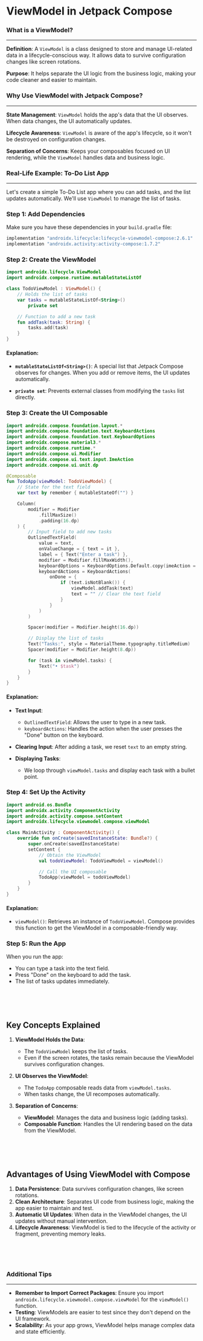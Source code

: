 # ViewModel in Jetpack Compose



### What is a ViewModel?
---

**Definition**:
A `ViewModel` is a class designed to store and manage UI-related data in a lifecycle-conscious way. It allows data to survive configuration changes like screen rotations.

**Purpose**:
It helps separate the UI logic from the business logic, making your code cleaner and easier to maintain.

### Why Use ViewModel with Jetpack Compose?
---

**State Management**:
`ViewModel` holds the app's data that the UI observes. When data changes, the UI automatically updates.

**Lifecycle Awareness**:
`ViewModel` is aware of the app's lifecycle, so it won't be destroyed on configuration changes.

**Separation of Concerns**:
Keeps your composables focused on UI rendering, while the `ViewModel` handles data and business logic.





### Real-Life Example: To-Do List App
---

Let's create a simple To-Do List app where you can add tasks, and the list updates automatically. We'll use `ViewModel` to manage the list of tasks.

### Step 1: Add Dependencies

Make sure you have these dependencies in your `build.gradle` file:

```groovy
implementation "androidx.lifecycle:lifecycle-viewmodel-compose:2.6.1"
implementation "androidx.activity:activity-compose:1.7.2"
```

### Step 2: Create the ViewModel

```kotlin
import androidx.lifecycle.ViewModel
import androidx.compose.runtime.mutableStateListOf

class TodoViewModel : ViewModel() {
    // Holds the list of tasks
    var tasks = mutableStateListOf<String>()
        private set

    // Function to add a new task
    fun addTask(task: String) {
        tasks.add(task)
    }
}
```

#### Explanation:

- **`mutableStateListOf<String>()`**:
  A special list that Jetpack Compose observes for changes. When you add or remove items, the UI updates automatically.

- **`private set`**:
  Prevents external classes from modifying the `tasks` list directly.





### Step 3: Create the UI Composable


```kotlin
import androidx.compose.foundation.layout.*
import androidx.compose.foundation.text.KeyboardActions
import androidx.compose.foundation.text.KeyboardOptions
import androidx.compose.material3.*
import androidx.compose.runtime.*
import androidx.compose.ui.Modifier
import androidx.compose.ui.text.input.ImeAction
import androidx.compose.ui.unit.dp

@Composable
fun TodoApp(viewModel: TodoViewModel) {
    // State for the text field
    var text by remember { mutableStateOf("") }

    Column(
        modifier = Modifier
            .fillMaxSize()
            .padding(16.dp)
    ) {
        // Input field to add new tasks
        OutlinedTextField(
            value = text,
            onValueChange = { text = it },
            label = { Text("Enter a task") },
            modifier = Modifier.fillMaxWidth(),
            keyboardOptions = KeyboardOptions.Default.copy(imeAction = ImeAction.Done),
            keyboardActions = KeyboardActions(
                onDone = {
                    if (text.isNotBlank()) {
                        viewModel.addTask(text)
                        text = "" // Clear the text field
                    }
                }
            )
        )

        Spacer(modifier = Modifier.height(16.dp))

        // Display the list of tasks
        Text("Tasks:", style = MaterialTheme.typography.titleMedium)
        Spacer(modifier = Modifier.height(8.dp))

        for (task in viewModel.tasks) {
            Text("• $task")
        }
    }
}
```


#### Explanation:

- **Text Input**:
  - `OutlinedTextField`: Allows the user to type in a new task.
  - `keyboardActions`: Handles the action when the user presses the "Done" button on the keyboard.

- **Clearing Input**: After adding a task, we reset `text` to an empty string.

- **Displaying Tasks**:
  - We loop through `viewModel.tasks` and display each task with a bullet point.





### Step 4: Set Up the Activity


```kotlin
import android.os.Bundle
import androidx.activity.ComponentActivity
import androidx.activity.compose.setContent
import androidx.lifecycle.viewmodel.compose.viewModel

class MainActivity : ComponentActivity() {
    override fun onCreate(savedInstanceState: Bundle?) {
        super.onCreate(savedInstanceState)
        setContent {
            // Obtain the ViewModel
            val todoViewModel: TodoViewModel = viewModel()

            // Call the UI composable
            TodoApp(viewModel = todoViewModel)
        }
    }
}
```




#### Explanation:

- `viewModel()`: Retrieves an instance of `TodoViewModel`. Compose provides this function to get the ViewModel in a composable-friendly way.

### Step 5: Run the App

When you run the app:

- You can type a task into the text field.
- Press "Done" on the keyboard to add the task.
- The list of tasks updates immediately.



<br><br><br>

## Key Concepts Explained

1. **ViewModel Holds the Data**:
   - The `TodoViewModel` keeps the list of tasks.
   - Even if the screen rotates, the tasks remain because the ViewModel survives configuration changes.

2. **UI Observes the ViewModel**:
   - The `TodoApp` composable reads data from `viewModel.tasks`.
   - When tasks change, the UI recomposes automatically.

3. **Separation of Concerns**:
   - **ViewModel**: Manages the data and business logic (adding tasks).
   - **Composable Function**: Handles the UI rendering based on the data from the ViewModel.



<br><br><br>

## Advantages of Using ViewModel with Compose

1. **Data Persistence**: Data survives configuration changes, like screen rotations.
2. **Clean Architecture**: Separates UI code from business logic, making the app easier to maintain and test.
3. **Automatic UI Updates**: When data in the ViewModel changes, the UI updates without manual intervention.
4. **Lifecycle Awareness**: ViewModel is tied to the lifecycle of the activity or fragment, preventing memory leaks.




<br><br><br>


### Additional Tips
---

- **Remember to Import Correct Packages**: Ensure you import `androidx.lifecycle.viewmodel.compose.viewModel` for the `viewModel()` function.
- **Testing**: ViewModels are easier to test since they don't depend on the UI framework.
- **Scalability**: As your app grows, ViewModel helps manage complex data and state efficiently.
